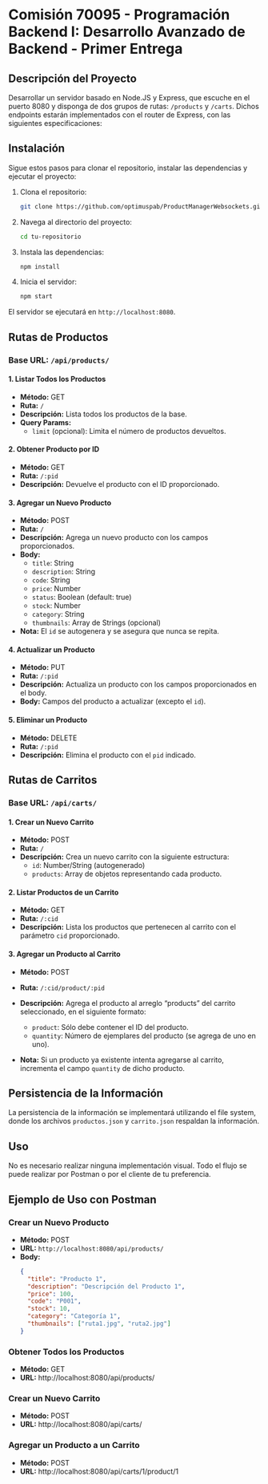 # Comisión 70095 - Programación Backend I: Desarrollo Avanzado de Backend - Primer Entrega

## Descripción del Proyecto

Desarrollar un servidor basado en Node.JS y Express, que escuche en el puerto 8080 y disponga de dos grupos de rutas: `/products` y `/carts`. Dichos endpoints estarán implementados con el router de Express, con las siguientes especificaciones:

## Instalación

Sigue estos pasos para clonar el repositorio, instalar las dependencias y ejecutar el proyecto:

1. Clona el repositorio:
    ```sh
    git clone https://github.com/optimuspab/ProductManagerWebsockets.git
    ```
   
2. Navega al directorio del proyecto:
    ```sh
    cd tu-repositorio
    ```

3. Instala las dependencias:
    ```sh
    npm install
    ```

4. Inicia el servidor:
    ```sh
    npm start
    ```

El servidor se ejecutará en `http://localhost:8080`.

## Rutas de Productos

### Base URL: `/api/products/`

#### 1. Listar Todos los Productos
- **Método:** GET
- **Ruta:** `/`
- **Descripción:** Lista todos los productos de la base.
- **Query Params:**
  - `limit` (opcional): Limita el número de productos devueltos.

#### 2. Obtener Producto por ID
- **Método:** GET
- **Ruta:** `/:pid`
- **Descripción:** Devuelve el producto con el ID proporcionado.

#### 3. Agregar un Nuevo Producto
- **Método:** POST
- **Ruta:** `/`
- **Descripción:** Agrega un nuevo producto con los campos proporcionados.
- **Body:**
  - `title`: String
  - `description`: String
  - `code`: String
  - `price`: Number
  - `status`: Boolean (default: true)
  - `stock`: Number
  - `category`: String
  - `thumbnails`: Array de Strings (opcional)
- **Nota:** El `id` se autogenera y se asegura que nunca se repita.

#### 4. Actualizar un Producto
- **Método:** PUT
- **Ruta:** `/:pid`
- **Descripción:** Actualiza un producto con los campos proporcionados en el body.
- **Body:** Campos del producto a actualizar (excepto el `id`).

#### 5. Eliminar un Producto
- **Método:** DELETE
- **Ruta:** `/:pid`
- **Descripción:** Elimina el producto con el `pid` indicado.

## Rutas de Carritos

### Base URL: `/api/carts/`

#### 1. Crear un Nuevo Carrito
- **Método:** POST
- **Ruta:** `/`
- **Descripción:** Crea un nuevo carrito con la siguiente estructura:
  - `id`: Number/String (autogenerado)
  - `products`: Array de objetos representando cada producto.

#### 2. Listar Productos de un Carrito
- **Método:** GET
- **Ruta:** `/:cid`
- **Descripción:** Lista los productos que pertenecen al carrito con el parámetro `cid` proporcionado.

#### 3. Agregar un Producto al Carrito
- **Método:** POST
- **Ruta:** `/:cid/product/:pid`
- **Descripción:** Agrega el producto al arreglo “products” del carrito seleccionado, en el siguiente formato:
  - `product`: Sólo debe contener el ID del producto.
  - `quantity`: Número de ejemplares del producto (se agrega de uno en uno).

- **Nota:** Si un producto ya existente intenta agregarse al carrito, incrementa el campo `quantity` de dicho producto.

## Persistencia de la Información

La persistencia de la información se implementará utilizando el file system, donde los archivos `productos.json` y `carrito.json` respaldan la información.

## Uso

No es necesario realizar ninguna implementación visual. Todo el flujo se puede realizar por Postman o por el cliente de tu preferencia.

## Ejemplo de Uso con Postman

### Crear un Nuevo Producto

- **Método:** POST
- **URL:** `http://localhost:8080/api/products/`
- **Body:**
  ```json
  {
    "title": "Producto 1",
    "description": "Descripción del Producto 1",
    "price": 100,
    "code": "P001",
    "stock": 10,
    "category": "Categoría 1",
    "thumbnails": ["ruta1.jpg", "ruta2.jpg"]
  }

### Obtener Todos los Productos
- **Método:** GET
- **URL:** http://localhost:8080/api/products/

### Crear un Nuevo Carrito
- **Método:** POST
- **URL:** http://localhost:8080/api/carts/

### Agregar un Producto a un Carrito
- **Método:** POST
- **URL:** http://localhost:8080/api/carts/1/product/1










